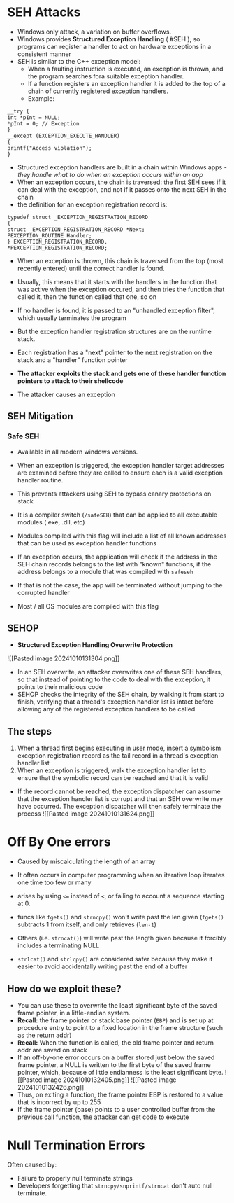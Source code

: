 # SEH Attacks
- Windows only attack, a variation on buffer overflows.
- Windows provides **Structured Exception Handling** ( #SEH ), so programs can register a handler to act on hardware exceptions in a consistent manner
- SEH is similar to the C++ exception model: 
	- When a faulting instruction is executed, an exception is thrown, and the program searches fora  suitable exception handler.
	- If a function registers an exception handler it is added to the top of a chain of currently registered exception handlers. 
	- Example: 
```
__try {
int *pInt = NULL;
*pInt = 0; // Exception
}
__except (EXCEPTION_EXECUTE_HANDLER)
{
printf("Access violation");
}
```

- Structured exception handlers are built in a chain within Windows apps - *they handle what to do when an exception occurs within an app*
- When an exception occurs, the chain is traversed: the first SEH sees if it can deal with the exception, and not if it passes onto the next SEH in the chain
- the definition for an exception registration record is:
```
typedef struct _EXCEPTION_REGISTRATION_RECORD
{
struct _EXCEPTION_REGISTRATION_RECORD *Next;
PEXCEPTION_ROUTINE Handler;
} EXCEPTION_REGISTRATION_RECORD,
*PEXCEPTION_REGISTRATION_RECORD;
```

- When an exception is thrown, this chain is traversed from the top (most recently entered) until the correct handler is found. 
- Usually, this means that it starts with the handlers in the function that was active when the exception occured, and then tries the function that called it, then the function called that one, so on

- If no handler is found, it is passed to an "unhandled exception filter", which usually terminates the program
- But the exception handler registration structures are on the runtime stack. 
- Each registration has a "next" pointer to the next registration on the stack and a "handler" function pointer
- **The attacker exploits the stack and gets one of these handler function pointers to attack to their shellcode**
- The attacker causes an exception

## SEH Mitigation
### Safe SEH
- Available in all modern windows versions. 
- When an exception is triggered, the exception handler target addresses are examined before they are called to ensure each is a valid exception handler routine. 
- This prevents attackers using SEH to bypass canary protections on stack
- It is a compiler switch (`/safeSEH`) that can be applied to all executable modules (.exe, .dll, etc)

- Modules compiled with this flag will include a list of all known addresses that can be used as exception handler functions
- If an exception occurs, the application will check if the address in the SEH chain records belongs to the list with "known" functions, if the address belongs to a module that was compiled with `safeseh`
- If that is not the case, the app will be terminated without jumping to the corrupted handler
- Most / all OS modules are compiled with this flag

## SEHOP
- **Structured Exception Handling Overwrite Protection**

![[Pasted image 20241010131304.png]]
- In an SEH overwrite, an attacker overwrites one of these SEH handlers, so that instead of pointing to the code to deal with the exception, it points to their malicious code
- SEHOP checks the integrity of the SEH chain, by walking it from start to finish, verifying that a thread's exception handler list is intact before allowing any of the registered exception handlers to be called
## The steps
1. When a thread first begins executing in user mode, insert a symbolism exception registration record as the tail record in a thread's exception handler list
2. When an exception is triggered, walk the exception handler list to ensure that the symbolic record can be reached and that it is valid
- If the record cannot be reached, the exception dispatcher can assume that the exception handler list is corrupt and that an SEH overwrite may have occurred. The exception dispatcher will then safely terminate the process
![[Pasted image 20241010131624.png]]

# Off By One errors
- Caused by miscalculating the length of an array
- It often occurs in computer programming when an iterative loop iterates one time too few or many
- arises by using `<=` instead of `<`, or failing to account a sequence starting at 0.

- funcs like `fgets()` and `strncpy()`  won't write past the len given (`fgets()` subtracts 1 from itself, and only retrieves (`len-1`)
- Others (i.e. `strncat()`) will write past the length given because it forcibly includes a terminating NULL
- `strlcat()` and `strlcpy()` are considered safer because they make it easier to avoid accidentally writing past the end of a buffer

## How do we exploit these?
- You can use these to overwrite the least significant byte of the saved frame pointer, in a little-endian system.
- **Recall:** the frame pointer or stack base pointer (`EBP`) and is set up at procedure entry to point to a fixed location in the frame structure (such as the return addr)
- **Recall:**  When the function is called, the old frame pointer and return addr are saved on stack
- If an off-by-one error occurs on a buffer stored just below the saved frame pointer, a NULL is written to the first byte of the saved frame pointer, which, because of little endianness is the least significant byte.
![[Pasted image 20241010132405.png]]
![[Pasted image 20241010132426.png]]
- Thus, on exiting a function, the frame pointer EBP is restored to a value that is incorrect by up to 255
- If the frame pointer (base) points to a user controlled buffer from the previous call function, the attacker can get code to execute

# Null Termination Errors
Often caused by:
- Failure to properly null terminate strings
- Developers forgetting that `strncpy/snprintf/strncat` don't auto null terminate.

